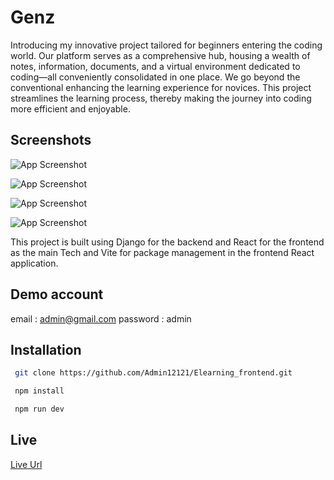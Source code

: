 
#  Genz

  Introducing my innovative project tailored for beginners entering the coding world. Our platform serves
as a comprehensive hub, housing a wealth of notes, information, documents, and a virtual environment dedicated to
coding—all conveniently consolidated in one place. We go beyond the conventional enhancing the learning experience
for novices. This project streamlines the learning process, thereby making the journey into coding more efficient and
enjoyable.


## Screenshots

![App Screenshot](https://vickytajpuriya.com/projects.jpeg)

![App Screenshot](https://vickytajpuriya.com/IDm.jpeg)

![App Screenshot](https://vickytajpuriya.com/cards.jpeg)

![App Screenshot](https://vickytajpuriya.com/tutorial.jpeg)


  This project is built using Django for the backend and React for the frontend as the main Tech and Vite for package management in the frontend React application.

## Demo account 
email : admin@gmail.com
password : admin

## Installation


```bash
 git clone https://github.com/Admin12121/Elearning_frontend.git
```

```bash
 npm install
```

```bash
 npm run dev
```

## Live
[Live Url](https://genz.vickytajpuriya.com/login) 

